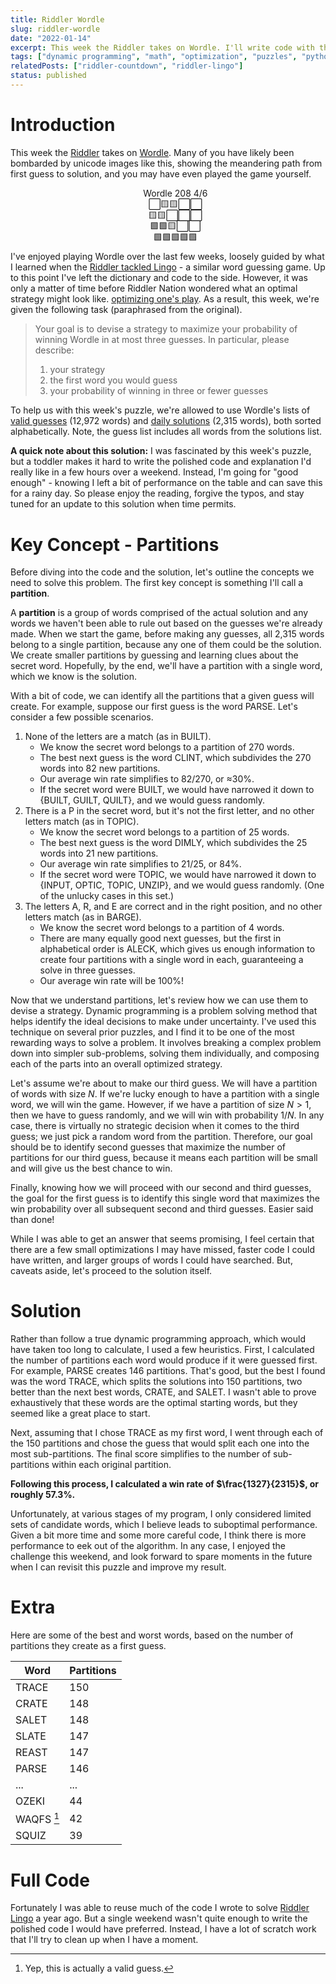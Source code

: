```yaml
---
title: Riddler Wordle
slug: riddler-wordle
date: "2022-01-14"
excerpt: This week the Riddler takes on Wordle. I'll write code with the goal of solving any mystery word in three or fewer guesses.
tags: ["dynamic programming", "math", "optimization", "puzzles", "python"]
relatedPosts: ["riddler-countdown", "riddler-lingo"]
status: published
---
```


# Introduction

This week the <a href="https://fivethirtyeight.com/features/when-the-riddler-met-wordle/">Riddler</a> takes on <a href="https://www.powerlanguage.co.uk/wordle/">Wordle</a>. Many of you have likely been bombarded by unicode images like this, showing the meandering path from first guess to solution, and you may have even played the game yourself.

<ul style="list-style: None; text-align: center; line-height: 1.25em;">
  <li>Wordle 208 4/6</li>
  <li>⬜🟨🟨⬜⬜</li>
  <li>🟨🟨⬜⬜⬜</li>
  <li>🟩🟩🟨⬜⬜</li>
  <li>🟩🟩🟩🟩🟩</li>
</ul>

I've enjoyed playing Wordle over the last few weeks, loosely guided by what I learned when the <a href="/riddler-lingo">Riddler tackled Lingo</a> - a similar word guessing game. Up to this point I've left the dictionary and code to the side. However, it was only a matter of time before Riddler Nation wondered what an optimal strategy might look like. <a href="https://twitter.com/LaurentLessard/status/1478443959756152846?s=20">optimizing one's play</a>. As a result, this week, we're given the following task (paraphrased from the original).

<blockquote>

Your goal is to devise a strategy to maximize your probability of winning Wordle in at most three guesses. In particular, please describe:

1. your strategy
2. the first word you would guess
3. your probability of winning in three or fewer guesses

</blockquote>

To help us with this week's puzzle, we're allowed to use Wordle's lists of <a href="wordle-guesses.txt" rel="external">valid guesses</a> (12,972 words) and <a href="wordle-solutions.txt" rel="external">daily solutions</a> (2,315 words), both sorted alphabetically. Note, the guess list includes all words from the solutions list.

<aside class="remark">
<strong>A quick note about this solution:</strong> I was fascinated by this week's puzzle, but a toddler makes it hard to write the polished code and explanation I'd really like in a few hours over a weekend. Instead, I'm going for "good enough" - knowing I left a bit of performance on the table and can save this for a rainy day. So please enjoy the reading, forgive the typos, and stay tuned for an update to this solution when time permits.
</aside>

# Key Concept - Partitions

Before diving into the code and the solution, let's outline the concepts we need to solve this problem. The first key concept is something I'll call a **partition**.

A **partition** is a group of words comprised of the actual solution and any words we haven't been able to rule out based on the guesses we're already made. When we start the game, before making any guesses, all 2,315 words belong to a single partition, because any one of them could be the solution. We create smaller partitions by guessing and learning clues about the secret word. Hopefully, by the end, we'll have a partition with a single word, which we know is the solution.

With a bit of code, we can identify all the partitions that a given guess will create. For example, suppose our first guess is the word PARSE. Let's consider a few possible scenarios.

<ol>
  <li>
    None of the letters are a match (as in BUILT).
    <ul>
      <li>We know the secret word belongs to a partition of 270 words.</li>
      <li>The best next guess is the word CLINT, which subdivides the 270 words into 82 new partitions.</li>
      <li>Our average win rate simplifies to 82/270, or ≈30%.</li>
      <li>If the secret word were BUILT, we would have narrowed it down to {BUILT, GUILT, QUILT}, and we would guess randomly.</li>
    </ul>
  </li>
  <li>
    There is a P in the secret word, but it's not the first letter, and no other letters match (as in TOPIC).
    <ul>
      <li>We know the secret word belongs to a partition of 25 words.</li>
      <li>The best next guess is the word DIMLY, which subdivides the 25 words into 21 new partitions.</li>
      <li>Our average win rate simplifies to 21/25, or 84%.</li>
      <li>If the secret word were TOPIC, we would have narrowed it down to {INPUT, OPTIC, TOPIC, UNZIP}, and we would guess randomly. (One of the unlucky cases in this set.)</li>
    </ul>
  </li>
  <li>
    The letters A, R, and E are correct and in the right position, and no other letters match (as in BARGE).
    <ul>
      <li>We know the secret word belongs to a partition of 4 words.</li>
      <li>There are many equally good next guesses, but the first in alphabetical order is ALECK, which gives us enough information to create four partitions with a single word in each, guaranteeing a solve in three guesses.</li>
      <li>Our average win rate will be 100%!</li>
    </ul>
  </li>
</ol>

Now that we understand partitions, let's review how we can use them to devise a strategy. Dynamic programming is a problem solving method that helps identify the ideal decisions to make under uncertainty. I've used this technique on several prior puzzles, and I find it to be one of the most rewarding ways to solve a problem. It involves breaking a complex problem down into simpler sub-problems, solving them individually, and composing each of the parts into an overall optimized strategy.

Let's assume we're about to make our third guess. We will have a partition of words with size $N$. If we're lucky enough to have a partition with a single word, we will win the game. However, if we have a partition of size $N > 1$, then we have to guess randomly, and we will win with probability $1 / N$. In any case, there is virtually no strategic decision when it comes to the third guess; we just pick a random word from the partition. Therefore, our goal should be to identify second guesses that maximize the number of partitions for our third guess, because it means each partition will be small and will give us the best chance to win.

Finally, knowing how we will proceed with our second and third guesses, the goal for the first guess is to identify this single word that maximizes the win probability over all subsequent second and third guesses. Easier said than done!

While I was able to get an answer that seems promising, I feel certain that there are a few small optimizations I may have missed, faster code I could have written, and larger groups of words I could have searched. But, caveats aside, let's proceed to the solution itself.

# Solution

Rather than follow a true dynamic programming approach, which would have taken too long to calculate, I used a few heuristics. First, I calculated the number of partitions each word would produce if it were guessed first. For example, PARSE creates 146 partitions. That's good, but the best I found was the word TRACE, which splits the solutions into 150 partitions, two better than the next best words, CRATE, and SALET. I wasn't able to prove exhaustively that these words are the optimal starting words, but they seemed like a great place to start.

Next, assuming that I chose TRACE as my first word, I went through each of the 150 partitions and chose the guess that would split each one into the most sub-partitions. The final score simplifies to the number of sub-partitions within each original partition.

**Following this process, I calculated a win rate of $\frac{1327}{2315}$, or roughly 57.3%.**

Unfortunately, at various stages of my program, I only considered limited sets of candidate words, which I believe leads to suboptimal performance. Given a bit more time and some more careful code, I think there is more performance to eek out of the algorithm. In any case, I enjoyed the challenge this weekend, and look forward to spare moments in the future when I can revisit this puzzle and improve my result.

# Extra

Here are some of the best and worst words, based on the number of partitions they create as a first guess.

| Word       | Partitions |
| ---------- | ---------- |
| TRACE      | 150        |
| CRATE      | 148        |
| SALET      | 148        |
| SLATE      | 147        |
| REAST      | 147        |
| PARSE      | 146        |
| ...        | ...        |
| OZEKI      | 44         |
| WAQFS [^1] | 42         |
| SQUIZ      | 39         |

[^1]: Yep, this is actually a valid guess.

# Full Code

Fortunately I was able to reuse much of the code I wrote to solve <a href="/riddler-lingo">Riddler Lingo</a> a year ago. But a single weekend wasn't quite enough to write the polished code I would have preferred. Instead, I have a lot of scratch work that I'll try to clean up when I have a moment.
